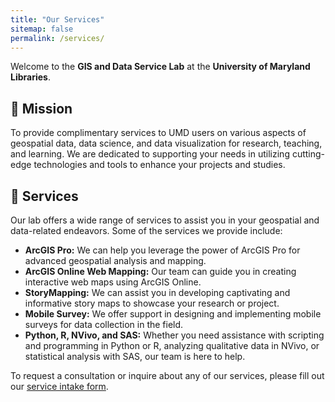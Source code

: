 ```yaml
---
title: "Our Services"
sitemap: false
permalink: /services/
---
```

Welcome to the **GIS and Data Service Lab** at the **University of Maryland Libraries**. 

## 🎯 Mission

To provide complimentary services to UMD users on various aspects of geospatial data, data science, and data visualization for research, teaching, and learning. We are dedicated to supporting your needs in utilizing cutting-edge technologies and tools to enhance your projects and studies.

## 💼 Services

Our lab offers a wide range of services to assist you in your geospatial and data-related endeavors. Some of the services we provide include:

- **ArcGIS Pro:** We can help you leverage the power of ArcGIS Pro for advanced geospatial analysis and mapping.
- **ArcGIS Online Web Mapping:** Our team can guide you in creating interactive web maps using ArcGIS Online.
- **StoryMapping:** We can assist you in developing captivating and informative story maps to showcase your research or project.
- **Mobile Survey:** We offer support in designing and implementing mobile surveys for data collection in the field.
- **Python, R, NVivo, and SAS:** Whether you need assistance with scripting and programming in Python or R, analyzing qualitative data in NVivo, or statistical analysis with SAS, our team is here to help.

To request a consultation or inquire about any of our services, please fill out our [service intake form](https://docs.google.com/forms/d/e/1FAIpQLSfkumtTIIvuvo7iQqKdQkoM04ukmIxp_duq2hvNcX75am67sw/viewform).